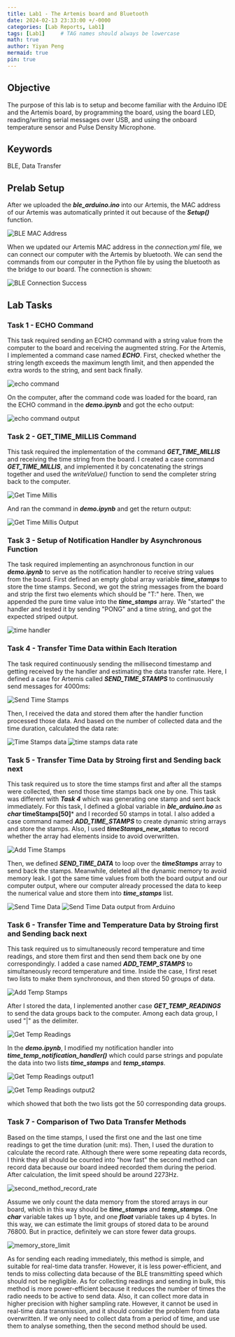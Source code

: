 ```yaml
---
title: Lab1 - The Artemis board and Bluetooth
date: 2024-02-13 23:33:00 +/-0000
categories: [Lab Reports, Lab1]
tags: [Lab1]     # TAG names should always be lowercase
math: true
author: Yiyan Peng
mermaid: true
pin: true
---
```

## Objective

The purpose of this lab is to setup and become familiar with the Arduino IDE and the Artemis board, by programming the board, using the board LED, reading/writing serial messages over USB, and using the onboard temperature sensor and Pulse Density Microphone.

## Keywords

BLE, Data Transfer

## Prelab Setup

After we uploaded the ***ble_arduino.ino*** into our Artemis, the MAC address of our Artemis was automatically printed it out because of the ***Setup()*** function.

![BLE MAC Address](/assets/images/lab1/ble_MAC.png "Arduino IDE prints BLE MAC Address")

When we updated our Artemis MAC address in the *connection.yml* file, we can connect our computer with the Artemis by bluetooth. We can send the commands from our computer in the Python file by using the bluetooth as the bridge to our board. The connection is shown:

![BLE Connection Success](/assets/images/lab1/ble_connection_success.png "Our computer successfully connects the Artemis board")

## Lab Tasks

### Task 1 - ECHO Command

This task required sending an ECHO command with a string value from the computer to the board and receiving the augmented string. For the Artemis, I implemented a command case named ***ECHO***. First, checked whether the string length exceeds the maximum length limit, and then appended the extra words to the string, and sent back finally.

![echo command](/assets/images/lab1/echo_command.png "echo command implementation")

On the computer, after the command code was loaded for the board, ran the ECHO command in the ***demo.ipynb*** and got the echo output:

![echo command output](/assets/images/lab1/echo_command_output.png "echo command output")

### Task 2 - GET_TIME_MILLIS Command

This task required the implementation of the command ***GET_TIME_MILLIS*** and receiving the time string from the board. I created a case command ***GET_TIME_MILLIS***, and implemented it by concatenating the strings together and used the *writeValue()* function to send the completer string back to the computer.

![Get Time Millis](/assets/images/lab1/GET_TIME_MILLIS.png "get time millis")

And ran the command in ***demo.ipynb*** and get the return output:

![Get Time Millis Output](/assets/images/lab1/GET_TIME_MILLIS_output.png "get time millis output")

### Task 3 - Setup of Notification Handler by Asynchronous Function

The task required implementing an asynchronous function in our ***demo.ipynb*** to serve as the notification handler to receive string values from the board. First defined an empty global array variable ***time_stamps*** to store the time stamps. Second, we got the string messages from the board and strip the first two elements which should be "T:" here. Then, we appended the pure time value into the ***time_stamps*** array. We "started" the handler and tested it by sending "PONG" and a time string, and got the expected striped output.

![time handler](/assets/images/lab1/time_handler.png "time handler")

### Task 4 - Transfer Time Data within Each Iteration

The task required continuously sending the millisecond timestamp and getting received by the handler and estimating the data transfer rate. Here, I defined a case for Artemis called ***SEND_TIME_STAMPS*** to continuously send messages for 4000ms:

![Send Time Stamps](/assets/images/lab1/SEND_TIME_STAMPS.png "send time stamps")

Then, I received the data and stored them after the handler function processed those data. And based on the number of collected data and the time duration, calculated the data rate:

![Time Stamps data](/assets/images/lab1/SEND_TIME_STAMPS_data.png "time stamps data")
![time stamps data rate](/assets/images/lab1/time_stamps_data_rate.png "data transfer rate")

### Task 5 - Transfer Time Data by Stroing first and Sending back next

This task required us to store the time stamps first and after all the stamps were collected, then send those time stamps back one by one. This task was different with ***Task 4*** which was generating one stamp and sent back immediately. For this task, I defined a global variable in ***ble_arduino.ino*** as ***char* timeStamps[50]*** and I recorded 50 stamps in total. I also added a case command named ***ADD_TIME_STAMPS*** to create dynamic string arrays and store the stamps. Also, I used ***timeStamps_new_status*** to record whether the array had elements inside to avoid overwritten.

![Add Time Stamps](/assets/images/lab1/ADD_TIME_STAMPS.png "Add Time Stamps")

Then, we defined ***SEND_TIME_DATA*** to loop over the ***timeStamps*** array to send back the stamps. Meanwhile, deleted all the dynamic memory to avoid memory leak. I got the same time values from both the board output and our computer output, where our computer already processed the data to keep the numerical value and store them into ***time_stamps*** list.

![Send Time Data](/assets/images/lab1/SEND_TIME_DATA.png "Send time data")
![Send Time Data output from Arduino](/assets/images/lab1/SEND_TIME_DATA_ino.png "Send time data output from Arduino")

### Task 6 - Transfer Time and Temperature Data by Stroing first and Sending back next

This task required us to simultaneously record temperature and time readings, and store them first and then send them back one by one correspondingly. I added a case named ***ADD_TEMP_STAMPS*** to simultaneously record temperature and time. Inside the case, I first reset two lists to make them synchronous, and then stored 50 groups of data.

![Add Temp Stamps](/assets/images/lab1/ADD_TEMP_STAMPS.png "Add Temp and Time Stamps")

After I stored the data, I inplemented another case ***GET_TEMP_READINGS*** to send the data groups back to the computer. Among each data group, I used "|" as the delimiter.

![Get Temp Readings](/assets/images/lab1/GET_TEMP_READINGS.png "Get temp readings")

In the ***demo.ipynb***, I modified my notification handler into ***time_temp_notification_handler()*** which could parse strings and populate the data into two lists ***time_stamps*** and ***temp_stamps***.

![Get Temp Readings output1](/assets/images/lab1/GET_TEMP_READINGS_output1.png "Temp readings output1")

![Get Temp Readings output2](/assets/images/lab1/GET_TEMP_READINGS_output2.png "Temp readings output2")

which showed that both the two lists got the 50 corresponding data groups.

### Task 7 - Comparison of Two Data Transfer Methods

Based on the time stamps, I used the first one and the last one time readings to get the time duration (unit: ms). Then, I used the duration to calculate the record rate. Although there were some repeating data records, I think they all should be counted into "how fast" the second method can record data because our board indeed recorded them during the period. After calculation, the limit speed should be around 2273Hz.

![second_method_record_rate](/assets/images/lab1/second_method_record_rate.png "second_method_record_rate")

Assume we only count the data memory from the stored arrays in our board, which in this way should be ***time_stamps*** and ***temp_stamps***. One ***char*** variable takes up 1 byte, and one ***float*** variable takes up 4 bytes. In this way, we can estimate the limit groups of stored data to be around 76800. But in practice, definitely we can store fewer data groups.

![memory_store_limit](/assets/images/lab1/memory_store_limit.png "memory_store_limit")

As for sending each reading immediately, this method is simple, and suitable for real-time data transfer. However, it is less power-efficient, and tends to miss collecting data because of the BLE transmitting speed which should not be negligible. As for collecting readings and sending in bulk, this method is more power-efficient because it reduces the number of times the radio needs to be active to send data. Also, it can collect more data in higher precision with higher sampling rate. However, it cannot be used in real-time data transmission, and it should consider the problem from data overwritten. If we only need to collect data from a period of time, and use them to analyse something, then the second method should be used.
